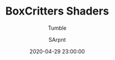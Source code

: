 ---
title: BoxCritters Shaders
description: Create shaders for boxcritters
icon: https://raw.githubusercontent.com/boxcrittersmods/bc-shaders/new-changes/icon.png
date: 2020-04-29 23:00:00
author:
  - Tumble
  - SArpnt
userscript: true
recommend: true
buttons:
  - name: Install
    href: https://github.com/boxcritters/bc-shaders/raw/master/bc-shaders.user.js
---